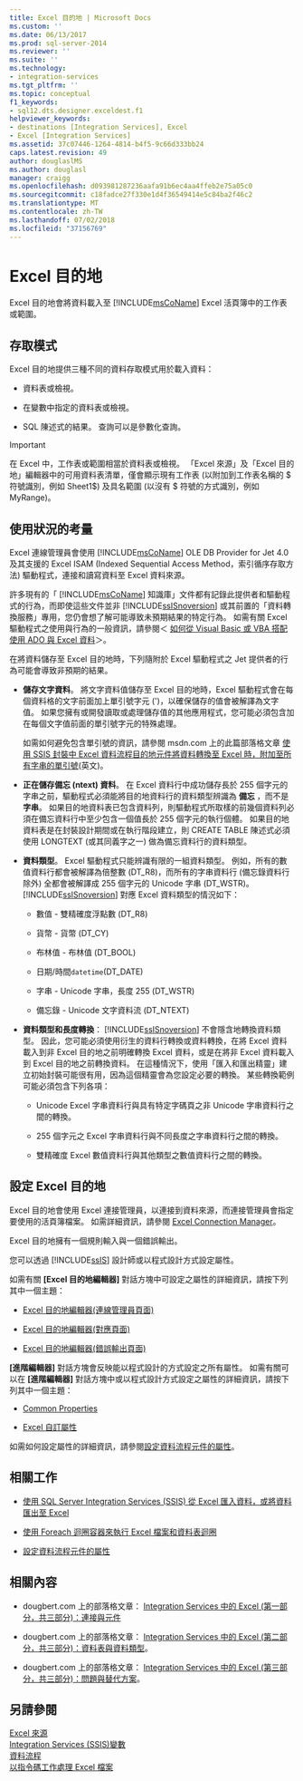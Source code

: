 ```yaml
---
title: Excel 目的地 | Microsoft Docs
ms.custom: ''
ms.date: 06/13/2017
ms.prod: sql-server-2014
ms.reviewer: ''
ms.suite: ''
ms.technology:
- integration-services
ms.tgt_pltfrm: ''
ms.topic: conceptual
f1_keywords:
- sql12.dts.designer.exceldest.f1
helpviewer_keywords:
- destinations [Integration Services], Excel
- Excel [Integration Services]
ms.assetid: 37c07446-1264-4814-b4f5-9c66d333bb24
caps.latest.revision: 49
author: douglaslMS
ms.author: douglasl
manager: craigg
ms.openlocfilehash: d093981287236aafa91b6ec4aa4ffeb2e75a05c0
ms.sourcegitcommit: c18fadce27f330e1d4f36549414e5c84ba2f46c2
ms.translationtype: MT
ms.contentlocale: zh-TW
ms.lasthandoff: 07/02/2018
ms.locfileid: "37156769"
---
```

# <a name="excel-destination"></a>Excel 目的地
  Excel 目的地會將資料載入至 [!INCLUDE[msCoName](../../includes/msconame-md.md)] Excel 活頁簿中的工作表或範圍。  
  
## <a name="access-modes"></a>存取模式  
 Excel 目的地提供三種不同的資料存取模式用於載入資料：  
  
-   資料表或檢視。  
  
-   在變數中指定的資料表或檢視。  
  
-   SQL 陳述式的結果。 查詢可以是參數化查詢。  
  
> [!IMPORTANT]  
>  在 Excel 中，工作表或範圍相當於資料表或檢視。 「Excel 來源」及「Excel 目的地」編輯器中的可用資料表清單，僅會顯示現有工作表 (以附加到工作表名稱的 $ 符號識別，例如 Sheet1$) 及具名範圍 (以沒有 $ 符號的方式識別，例如 MyRange)。  
  
## <a name="usage-considerations"></a>使用狀況的考量  
 Excel 連線管理員會使用 [!INCLUDE[msCoName](../../includes/msconame-md.md)] OLE DB Provider for Jet 4.0 及其支援的 Excel ISAM (Indexed Sequential Access Method，索引循序存取方法) 驅動程式，連接和讀寫資料至 Excel 資料來源。  
  
 許多現有的「 [!INCLUDE[msCoName](../../includes/msconame-md.md)] 知識庫」文件都有記錄此提供者和驅動程式的行為，而即使這些文件並非 [!INCLUDE[ssISnoversion](../../includes/ssisnoversion-md.md)] 或其前置的「資料轉換服務」專用，您仍會想了解可能導致未預期結果的特定行為。 如需有關 Excel 驅動程式之使用與行為的一般資訊，請參閱＜ [如何從 Visual Basic 或 VBA 搭配使用 ADO 與 Excel 資料](http://support.microsoft.com/kb/257819)＞。  
  
 在將資料儲存至 Excel 目的地時，下列隨附於 Excel 驅動程式之 Jet 提供者的行為可能會導致非預期的結果。  
  
-   **儲存文字資料**。 將文字資料值儲存至 Excel 目的地時，Excel 驅動程式會在每個資料格的文字前面加上單引號字元 (')，以確保儲存的值會被解譯為文字值。 如果您擁有或開發讀取或處理儲存值的其他應用程式，您可能必須包含加在每個文字值前面的單引號字元的特殊處理。  
  
     如需如何避免包含單引號的資訊，請參閱 msdn.com 上的此篇部落格文章 [使用 SSIS 封裝中 Excel 資料流程目的地元件將資料轉換至 Excel 時，附加至所有字串的單引號](http://go.microsoft.com/fwlink/?LinkId=400876)(英文)。  
  
-   **正在儲存備忘 (ntext) 資料**。 在 Excel 資料行中成功儲存長於 255 個字元的字串之前，驅動程式必須能將目的地資料行的資料類型辨識為 **備忘** ，而不是 **字串**。 如果目的地資料表已包含資料列，則驅動程式所取樣的前幾個資料列必須在備忘資料行中至少包含一個值長於 255 個字元的執行個體。 如果目的地資料表是在封裝設計期間或在執行階段建立，則 CREATE TABLE 陳述式必須使用 LONGTEXT (或其同義字之一) 做為備忘資料行的資料類型。  
  
-   **資料類型**。 Excel 驅動程式只能辨識有限的一組資料類型。 例如，所有的數值資料行都會被解譯為倍整數 (DT_R8)，而所有的字串資料行 (備忘錄資料行除外) 全都會被解譯成 255 個字元的 Unicode 字串 (DT_WSTR)。 [!INCLUDE[ssISnoversion](../../includes/ssisnoversion-md.md)] 對應 Excel 資料類型的情況如下：  
  
    -   數值 - 雙精確度浮點數 (DT_R8)  
  
    -   貨幣 - 貨幣 (DT_CY)  
  
    -   布林值 - 布林值 (DT_BOOL)  
  
    -   日期/時間`datetime`(DT_DATE)  
  
    -   字串 - Unicode 字串，長度 255 (DT_WSTR)  
  
    -   備忘錄 - Unicode 文字資料流 (DT_NTEXT)  
  
-   **資料類型和長度轉換**： [!INCLUDE[ssISnoversion](../../includes/ssisnoversion-md.md)] 不會隱含地轉換資料類型。 因此，您可能必須使用衍生的資料行轉換或資料轉換，在將 Excel 資料載入到非 Excel 目的地之前明確轉換 Excel 資料，或是在將非 Excel 資料載入到 Excel 目的地之前轉換資料。 在這種情況下，使用「匯入和匯出精靈」建立初始封裝可能很有用，因為這個精靈會為您設定必要的轉換。 某些轉換範例可能必須包含下列各項：  
  
    -   Unicode Excel 字串資料行與具有特定字碼頁之非 Unicode 字串資料行之間的轉換。  
  
    -   255 個字元之 Excel 字串資料行與不同長度之字串資料行之間的轉換。  
  
    -   雙精確度 Excel 數值資料行與其他類型之數值資料行之間的轉換。  
  
## <a name="configuration-of-the-excel-destination"></a>設定 Excel 目的地  
 Excel 目的地會使用 Excel 連接管理員，以連接到資料來源，而連接管理員會指定要使用的活頁簿檔案。 如需詳細資訊，請參閱 [Excel Connection Manager](../connection-manager/excel-connection-manager.md)。  
  
 Excel 目的地擁有一個規則輸入與一個錯誤輸出。  
  
 您可以透過 [!INCLUDE[ssIS](../../includes/ssis-md.md)] 設計師或以程式設計方式設定屬性。  
  
 如需有關 **[Excel 目的地編輯器]** 對話方塊中可設定之屬性的詳細資訊，請按下列其中一個主題：  
  
-   [Excel 目的地編輯器&#40;連線管理員頁面&#41;](../excel-destination-editor-connection-manager-page.md)  
  
-   [Excel 目的地編輯器&#40;對應頁面&#41;](../excel-destination-editor-mappings-page.md)  
  
-   [Excel 目的地編輯器&#40;錯誤輸出頁面&#41;](../excel-destination-editor-error-output-page.md)  
  
 **[進階編輯器]** 對話方塊會反映能以程式設計的方式設定之所有屬性。 如需有關可以在 **[進階編輯器]** 對話方塊中或以程式設計方式設定之屬性的詳細資訊，請按下列其中一個主題：  
  
-   [Common Properties](../common-properties.md)  
  
-   [Excel 自訂屬性](excel-custom-properties.md)  
  
 如需如何設定屬性的詳細資訊，請參閱[設定資料流程元件的屬性](set-the-properties-of-a-data-flow-component.md)。  
  
## <a name="related-tasks"></a>相關工作  
  
-   [使用 SQL Server Integration Services (SSIS) 從 Excel 匯入資料，或將資料匯出至 Excel](../load-data-to-from-excel-with-ssis.md)  
  
-   [使用 Foreach 迴圈容器來執行 Excel 檔案和資料表迴圈](../control-flow/foreach-loop-container.md)  
  
-   [設定資料流程元件的屬性](set-the-properties-of-a-data-flow-component.md)  
  
## <a name="related-content"></a>相關內容  
  
-   dougbert.com 上的部落格文章： [Integration Services 中的 Excel (第一部分，共三部分)：連接與元件](http://go.microsoft.com/fwlink/?LinkId=217674)   
  
-   dougbert.com 上的部落格文章： [Integration Services 中的 Excel (第二部分，共三部分)：資料表與資料類型](http://go.microsoft.com/fwlink/?LinkId=217675)。  
  
-   dougbert.com 上的部落格文章： [Integration Services 中的 Excel (第三部分，共三部分)：問題與替代方案](http://go.microsoft.com/fwlink/?LinkId=217676)。  
  
## <a name="see-also"></a>另請參閱  
 [Excel 來源](excel-source.md)   
 [Integration Services &#40;SSIS&#41;變數](../integration-services-ssis-variables.md)   
 [資料流程](data-flow.md)   
 [以指令碼工作處理 Excel 檔案](../extending-packages-scripting-task-examples/working-with-excel-files-with-the-script-task.md)  
  
  
